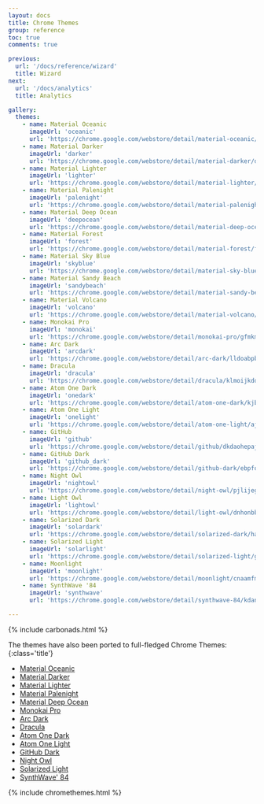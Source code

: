 ```yaml
---
layout: docs
title: Chrome Themes
group: reference
toc: true
comments: true

previous:
  url: '/docs/reference/wizard'
  title: Wizard
next:
  url: '/docs/analytics'
  title: Analytics

gallery:
  themes:
    - name: Material Oceanic
      imageUrl: 'oceanic'
      url: 'https://chrome.google.com/webstore/detail/material-oceanic/jpfecmdhmbapaaoekjfndmincnlomhmb'
    - name: Material Darker
      imageUrl: 'darker'
      url: 'https://chrome.google.com/webstore/detail/material-darker/dehdmadehnmbjcilgpjhdjkepcknkjad'
    - name: Material Lighter
      imageUrl: 'lighter'
      url: 'https://chrome.google.com/webstore/detail/material-lighter/ngniaepbfniljcccakbcpaaphockfhjh'
    - name: Material Palenight
      imageUrl: 'palenight'
      url: 'https://chrome.google.com/webstore/detail/material-palenight/ilhklcniakbnimbanmchkeffaihfjnni'
    - name: Material Deep Ocean
      imageUrl: 'deepocean'
      url: 'https://chrome.google.com/webstore/detail/material-deep-ocean/nfbndjdhaehagagfllfcddofghkhcfdf'
    - name: Material Forest
      imageUrl: 'forest'
      url: 'https://chrome.google.com/webstore/detail/material-forest/fgjadhpfomjjelgpnibeenjneckipncp'
    - name: Material Sky Blue
      imageUrl: 'skyblue'
      url: 'https://chrome.google.com/webstore/detail/material-sky-blue/iphmiiflekkggbdjjdaimlcjdiehjape'
    - name: Material Sandy Beach
      imageUrl: 'sandybeach'
      url: 'https://chrome.google.com/webstore/detail/material-sandy-beach/ffecdpnfapkdgdbeilaobfnkpikcchpo'
    - name: Material Volcano
      imageUrl: 'volcano'
      url: 'https://chrome.google.com/webstore/detail/material-volcano/dklggfgppfeoohiphdhnpcblhihglmfg'
    - name: Monokai Pro
      imageUrl: 'monokai'
      url: 'https://chrome.google.com/webstore/detail/monokai-pro/gfmkmfimlhdidljenbailkfkcabnoebf'
    - name: Arc Dark
      imageUrl: 'arcdark'
      url: 'https://chrome.google.com/webstore/detail/arc-dark/lldoabpblmpgipmppgobdiamhjbjoffi'
    - name: Dracula
      imageUrl: 'dracula'
      url: 'https://chrome.google.com/webstore/detail/dracula/klmoijkddehdpobmgicjlcidiijfngig'
    - name: Atom One Dark
      imageUrl: 'onedark'
      url: 'https://chrome.google.com/webstore/detail/atom-one-dark/kjboibophcgchimahpicagheccpnjnhi'
    - name: Atom One Light
      imageUrl: 'onelight'
      url: 'https://chrome.google.com/webstore/detail/atom-one-light/ajamefcbfaiolpnjelkafhjdninoclhc'
    - name: GitHub
      imageUrl: 'github'
      url: 'https://chrome.google.com/webstore/detail/github/dkdaohepajahadlobabijbldhdgfbafo'
    - name: GitHub Dark
      imageUrl: 'github_dark'
      url: 'https://chrome.google.com/webstore/detail/github-dark/ebpfohnniggcgdadnghbkdopcpfcdmgh'
    - name: Night Owl
      imageUrl: 'nightowl'
      url: 'https://chrome.google.com/webstore/detail/night-owl/pjlijegfckfhokldpkmgkaoagcdcbcoe'
    - name: Light Owl
      imageUrl: 'lightowl'
      url: 'https://chrome.google.com/webstore/detail/light-owl/dnhonbbmdclmjkkgefgglbpnljgochkl'
    - name: Solarized Dark
      imageUrl: 'solardark'
      url: 'https://chrome.google.com/webstore/detail/solarized-dark/hadpjendaohhiagdkoeppipinnjdloin'
    - name: Solarized Light
      imageUrl: 'solarlight'
      url: 'https://chrome.google.com/webstore/detail/solarized-light/glojnijkhfdhojgkmbbpmaobbfdfaoej'
    - name: Moonlight
      imageUrl: 'moonlight'
      url: 'https://chrome.google.com/webstore/detail/moonlight/cnaamfmbiafonmlghipkboicohfejcho'
    - name: SynthWave '84
      imageUrl: 'synthwave'
      url: 'https://chrome.google.com/webstore/detail/synthwave-84/kdanjdeljjimoalfjcjadmcbfkmolmnj'

---
```


{% include carbonads.html %}

The themes have also been ported to full-fledged Chrome Themes:
{:class='title'}

- [Material Oceanic](https://chrome.google.com/webstore/detail/material-oceanic/jpfecmdhmbapaaoekjfndmincnlomhmb)
- [Material Darker](https://chrome.google.com/webstore/detail/material-darker/dehdmadehnmbjcilgpjhdjkepcknkjad)
- [Material Lighter](https://chrome.google.com/webstore/detail/material-lighter/ngniaepbfniljcccakbcpaaphockfhjh)
- [Material Palenight](https://chrome.google.com/webstore/detail/material-palenight/ilhklcniakbnimbanmchkeffaihfjnni)
- [Material Deep Ocean](https://chrome.google.com/webstore/detail/material-deep-ocean/nfbndjdhaehagagfllfcddofghkhcfdf)
- [Monokai Pro](https://chrome.google.com/webstore/detail/monokai-pro/gfmkmfimlhdidljenbailkfkcabnoebf)
- [Arc Dark](https://chrome.google.com/webstore/detail/arc-dark/lldoabpblmpgipmppgobdiamhjbjoffi)
- [Dracula](https://chrome.google.com/webstore/detail/dracula/klmoijkddehdpobmgicjlcidiijfngig)
- [Atom One Dark](https://chrome.google.com/webstore/detail/atom-one-dark/kjboibophcgchimahpicagheccpnjnhi)
- [Atom One Light](https://chrome.google.com/webstore/detail/atom-one-light/ajamefcbfaiolpnjelkafhjdninoclhc)
- [GitHub Dark](https://chrome.google.com/webstore/detail/github-dark/ebpfohnniggcgdadnghbkdopcpfcdmgh)
- [Night Owl](https://chrome.google.com/webstore/detail/night-owl/pjlijegfckfhokldpkmgkaoagcdcbcoe)
- [Solarized Light](https://chrome.google.com/webstore/detail/solarized-light/glojnijkhfdhojgkmbbpmaobbfdfaoej)
- [SynthWave' 84](https://chrome.google.com/webstore/detail/synthwave-84/kdanjdeljjimoalfjcjadmcbfkmolmnj)

{% include chromethemes.html %}
